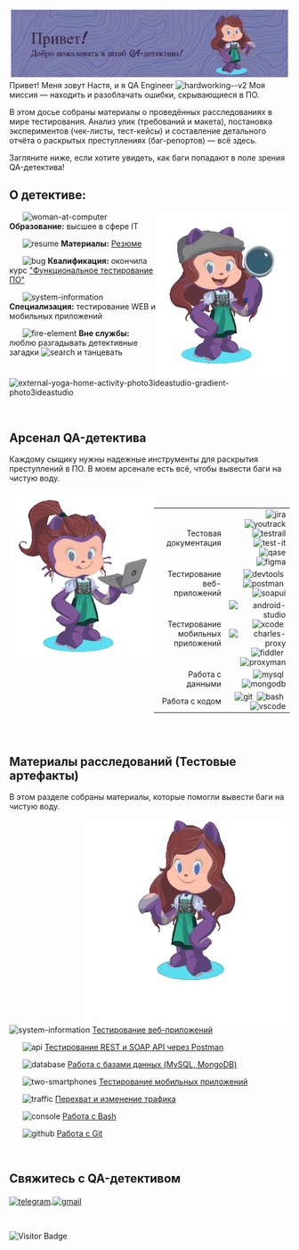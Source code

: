 ![Header](./media/header_image.png)
Привет! Меня зовут Настя, и я QA Engineer    <img width="30" height="30" src="https://img.icons8.com/nolan/96/hardworking--v2.png" alt="hardworking--v2"/> Моя миссия — находить и разоблачать ошибки, скрывающиеся в ПО. 

В этом досье собраны материалы о проведённых расследованиях в мире тестирования. Анализ улик (требований и макета), постановка экспериментов (чек-листы, тест-кейсы) и составление детального отчёта о раскрытых преступлениях (баг-репортов) — всё здесь.

Загляните ниже, если хотите увидеть, как баги попадают в поле зрения QA-детектива!

## О детективе:

<img align="right" src="./media/octocat_detective.gif" width="240">


&nbsp;&nbsp;&nbsp;&nbsp;&nbsp;
<img width="25" height="25" src="https://img.icons8.com/nolan/64/graduation-cap.png" alt="woman-at-computer"/> **Образование:** высшее в сфере IT 

&nbsp;&nbsp;&nbsp;&nbsp;&nbsp;
<img width="25" height="25" src="https://img.icons8.com/nolan/96/resume.png" alt="resume"/> **Материалы:** [Резюме](https://drive.google.com/file/d/1wz6cYaPEY-hn1HAfff30KvDp78fyMD69/view?usp=sharing)

&nbsp;&nbsp;&nbsp;&nbsp;&nbsp;
<img width="25" height="25" src="https://img.icons8.com/nolan/96/bug.png" alt="bug"/> **Квалификация:** окончила курс ["Функциональное тестирование ПО"](https://drive.google.com/file/d/1KcGVnoHNS5CJFB6hksJIXYVVg4kmFORw/view?usp=sharing)

&nbsp;&nbsp;&nbsp;&nbsp;&nbsp;
<img width="25" height="25" src="https://img.icons8.com/nolan/96/system-information.png" alt="system-information"/> **Специализация:** тестирование WEB и мобильных приложений


&nbsp;&nbsp;&nbsp;&nbsp;&nbsp;
<img width="25" height="25" src="https://img.icons8.com/nolan/96/fire-element.png" alt="fire-element"/> **Вне службы:** люблю разгадывать детективные загадки <img width="25" height="25" src="https://img.icons8.com/nolan/96/search.png" alt="search"/> и танцевать <img width="25" height="25" src="https://img.icons8.com/external-icongeek26-outline-gradient-icongeek26/64/external-ballet-russia-icongeek26-outline-gradient-icongeek26-1.png" alt="external-yoga-home-activity-photo3ideastudio-gradient-photo3ideastudio"/> 



&nbsp;

## Арсенал QA-детектива
Каждому сыщику нужны надежные инструменты для раскрытия преступлений в ПО. В моем арсенале есть всё, чтобы вывести баги на чистую воду.

<img align="left" src="./media/octocat_computer.gif" width="260" >
&nbsp;
&nbsp;
&nbsp;
&nbsp;


<div style="display: flex; justify-content: flex-end;">
  <table style="text-align: right;"> 
    <tr>
      <td>Тестовая документация</td>
      <td>
        <img src="https://cdn.jsdelivr.net/gh/devicons/devicon/icons/jira/jira-original.svg" title="jira" alt="jira" width="35" height="35"/>
        <img src="https://upload.wikimedia.org/wikipedia/commons/thumb/8/8d/YouTrack_Icon.svg/1024px-YouTrack_Icon.svg.png?20200803082248" title="youtrack" alt="youtrack" width="35" height="35"/>
        <img src="https://codahosted.io/packs/21236/unversioned/assets/LOGO/ba1091c59bab89cd2fd0f289622731fe16113d7b00905abe64759c313a4b73b76c1b0426076ed76cb74752234c734131df46992d5b8b48fc13e264240e4f7119f736cfeb64df36ded54b5cbf6198b9cadedf18dd0cac5c7dbcd16e6336c29363cd1292ba" title="testrail" alt="testrail" width="40" height="40"/>
        <img src="https://docs.testit.software/images/testit_logo_icon_blue.png" title="test-it" alt="test-it" width="35" height="35"/>
        <img src="https://luna1.co/eb0187.png" title="qase" alt="qase" width="35" height="35"/>
        <img src="https://cdn.jsdelivr.net/gh/devicons/devicon/icons/figma/figma-original.svg" title="figma" alt="figma" width="35" height="35"/>
      </td>
    </tr>
    <tr>
      <td>Тестирование веб-приложений</td>
      <td>
        <img src="https://d33wubrfki0l68.cloudfront.net/38b5c953a4667366685d55db55d057c86db1fc54/a0fdc/static/acae6b24d940347661ca901ea07f47c1/chrome-dev-logo-icon.png" title="devtools" alt="devtools" width="35" height="35"/>&nbsp;
        <img src="https://camo.githubusercontent.com/66653fb9b350122ece0a9db72f67c75ec0316efe11126b7c7e46296ce64e2561/68747470733a2f2f7777772e7376677265706f2e636f6d2f73686f772f3335343230322f706f73746d616e2d69636f6e2e737667" title="postman" alt="postman" width="35" height="35"/>&nbsp;
        <img src="https://static0.smartbear.co/smartbearbrand/media/images/home/soapui-icon.svg" title="soapui" alt="soapui" width="35" height="35"/>
      </td>
    </tr>
    <tr>
      <td>Тестирование мобильных приложений</td>
      <td>
        <img src="https://cdn.jsdelivr.net/gh/devicons/devicon/icons/androidstudio/androidstudio-original.svg" title="android-studio" alt="android-studio" width="35" height="35"/>&nbsp;
        <img src="https://cdn.jsdelivr.net/gh/devicons/devicon/icons/xcode/xcode-original.svg" title="xcode" alt="xcode" width="40" height="40"/>&nbsp;
        <img src="https://user-images.githubusercontent.com/15472/41327135-e4bf090c-6eca-11e8-9b76-032e8e2b0707.png" title="charles-proxy" alt="charles-proxy" width="35" height="35"/>&nbsp;
        <img src="https://www.megaleechers.com/storage/Fiddler-Everywhere-Icon.png" title="fiddler" alt="fiddler" width="35" height="35"/>&nbsp;
        <img src="https://pbs.twimg.com/profile_images/1589614420766126080/slAIVDtr_400x400.jpg" title="proxyman" alt="proxyman" width="35" height="35"/>
      </td>
    </tr>
    <tr>
      <td>Работа с данными</td>
      <td>
        <img src="https://cdn.jsdelivr.net/gh/devicons/devicon/icons/mysql/mysql-original.svg" title="mysql" alt="mysql" width="35" height="35"/>&nbsp;
        <img src="https://cdn.jsdelivr.net/gh/devicons/devicon/icons/mongodb/mongodb-original.svg" title="mongodb" alt="mongodb" width="35" height="35"/>
      </td>
    </tr>
    <tr>
      <td>Работа с кодом</td>
      <td>
        <img src="https://cdn.jsdelivr.net/gh/devicons/devicon/icons/git/git-original.svg" title="git" alt="git" width="35" height="35"/>&nbsp;
        <img src="https://upload.wikimedia.org/wikipedia/commons/thumb/4/4b/Bash_Logo_Colored.svg/1024px-Bash_Logo_Colored.svg.png?20180723054350" title="bash" alt="bash" width="35" height="35"/>&nbsp;
        <img src="https://cdn.jsdelivr.net/gh/devicons/devicon/icons/vscode/vscode-original.svg" title="vscode" alt="vscode" width="35" height="35"/>
      </td>
    </tr>
  </table>
</div>


&nbsp;
&nbsp;
&nbsp;
&nbsp;
&nbsp;
&nbsp;
&nbsp;

## Материалы расследований (Тестовые артефакты)
В этом разделе собраны материалы, которые помогли вывести баги на чистую воду.

<img align="right" src="./media/octocat.gif" width="370"> 

&nbsp;&nbsp;&nbsp;&nbsp;&nbsp;
<img width="25" height="25" src="https://img.icons8.com/nolan/96/system-information.png" alt="system-information"/>  [Тестирование веб-приложений](https://github.com/NikolaevaAR/web)

&nbsp;&nbsp;&nbsp;&nbsp;&nbsp;
<img width="25" height="25" src="https://img.icons8.com/?size=100&id=55497&format=png&color=000000" alt="api"/> [Тестирование REST и SOAP API через Postman](https://github.com/NikolaevaAR/api)

&nbsp;&nbsp;&nbsp;&nbsp;&nbsp;
<img width="25" height="25" src="https://img.icons8.com/?size=100&id=43611&format=png&color=000000" alt="database"/> [Работа с базами данных (MySQL, MongoDB)](https://github.com/NikolaevaAR/database)


&nbsp;&nbsp;&nbsp;&nbsp;&nbsp;
<img width="25" height="25" src="https://img.icons8.com/nolan/96/two-smartphones.png" alt="two-smartphones"/> [Тестирование мобильных приложений](https://github.com/NikolaevaAR/mobile)

&nbsp;&nbsp;&nbsp;&nbsp;&nbsp;
<img width="25" height="25" src="https://img.icons8.com/nolan/64/sorting-arrows-horizontal--v1.png" alt="traffic"/> [Перехват и изменение трафика](https://github.com/NikolaevaAR/traffic)

&nbsp;&nbsp;&nbsp;&nbsp;&nbsp;
<img width="25" height="25" src="https://img.icons8.com/nolan/96/console.png" alt="console"/> [Работа с Bash](https://github.com/NikolaevaAR/bash)

&nbsp;&nbsp;&nbsp;&nbsp;&nbsp;
<img width="30" height="30" src="https://img.icons8.com/nolan/96/github.png" alt="github"/> [Работа с Git](https://github.com/NikolaevaAR/git) 

&nbsp;

## Свяжитесь с QA-детективом


  <div id="badges">
    <a href="https://t.me/nikolaeva26" target="_blank">
      <img align="center" src="https://img.icons8.com/nolan/64/telegram-app.png" width="50" height="50" alt="telegram" />
    </a>
    <a href="mailto:nikolanastya2611@gmail.com" target="_blank">
      <img align="center" src="https://img.icons8.com/nolan/64/gmail-new.png" width="50" height="50" alt="gmail" />
    </a>
  </div>

  &nbsp;

![Visitor Badge](https://visitor-badge.laobi.icu/badge?page_id=NikolaevaAR)
